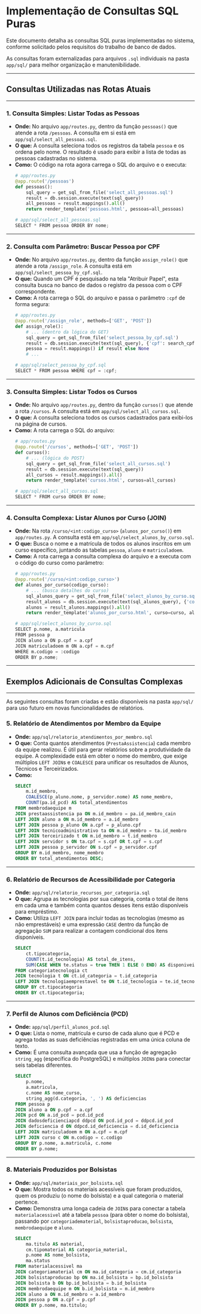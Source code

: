 # Implementação de Consultas SQL Puras

Este documento detalha as consultas SQL puras implementadas no sistema, conforme solicitado pelos requisitos do trabalho de banco de dados.

As consultas foram externalizadas para arquivos `.sql` individuais na pasta `app/sql/` para melhor organização e manutenibilidade.

---
## Consultas Utilizadas nas Rotas Atuais
---

### 1. Consulta Simples: Listar Todas as Pessoas

*   **Onde:** No arquivo `app/routes.py`, dentro da função `pessoas()` que atende a rota `/pessoas`. A consulta em si está em `app/sql/select_all_pessoas.sql`.
*   **O que:** A consulta seleciona todos os registros da tabela `pessoa` e os ordena pelo nome. O resultado é usado para exibir a lista de todas as pessoas cadastradas no sistema.
*   **Como:** O código na rota agora carrega o SQL do arquivo e o executa:
    ```python
    # app/routes.py
    @app.route('/pessoas')
    def pessoas():
        sql_query = get_sql_from_file('select_all_pessoas.sql')
        result = db.session.execute(text(sql_query))
        all_pessoas = result.mappings().all()
        return render_template('pessoas.html', pessoas=all_pessoas)

    # app/sql/select_all_pessoas.sql
    SELECT * FROM pessoa ORDER BY nome;
    ```

---

### 2. Consulta com Parâmetro: Buscar Pessoa por CPF

*   **Onde:** No arquivo `app/routes.py`, dentro da função `assign_role()` que atende a rota `/assign_role`. A consulta está em `app/sql/select_pessoa_by_cpf.sql`.
*   **O que:** Quando um CPF é pesquisado na tela "Atribuir Papel", esta consulta busca no banco de dados o registro da pessoa com o CPF correspondente.
*   **Como:** A rota carrega o SQL do arquivo e passa o parâmetro `:cpf` de forma segura:
    ```python
    # app/routes.py
    @app.route('/assign_role', methods=['GET', 'POST'])
    def assign_role():
        # ... (dentro da lógica do GET)
        sql_query = get_sql_from_file('select_pessoa_by_cpf.sql')
        result = db.session.execute(text(sql_query), {'cpf': search_cpf}).first()
        pessoa = result.mappings() if result else None
        # ...

    # app/sql/select_pessoa_by_cpf.sql
    SELECT * FROM pessoa WHERE cpf = :cpf;
    ```

---

### 3. Consulta Simples: Listar Todos os Cursos

*   **Onde:** No arquivo `app/routes.py`, dentro da função `cursos()` que atende a rota `/cursos`. A consulta está em `app/sql/select_all_cursos.sql`.
*   **O que:** A consulta seleciona todos os cursos cadastrados para exibi-los na página de cursos.
*   **Como:** A rota carrega o SQL do arquivo:
    ```python
    # app/routes.py
    @app.route('/cursos', methods=['GET', 'POST'])
    def cursos():
        # ... (lógica do POST)
        sql_query = get_sql_from_file('select_all_cursos.sql')
        result = db.session.execute(text(sql_query))
        all_cursos = result.mappings().all()
        return render_template('cursos.html', cursos=all_cursos)

    # app/sql/select_all_cursos.sql
    SELECT * FROM curso ORDER BY nome;
    ```

---

### 4. Consulta Complexa: Listar Alunos por Curso (JOIN)

*   **Onde:** Na rota `/curso/<int:codigo_curso>` (`alunos_por_curso()`) em `app/routes.py`. A consulta está em `app/sql/select_alunos_by_curso.sql`.
*   **O que:** Busca o nome e a matrícula de todos os alunos inscritos em um curso específico, juntando as tabelas `pessoa`, `aluno` e `matriculadoem`.
*   **Como:** A rota carrega a consulta complexa do arquivo e a executa com o código do curso como parâmetro:
    ```python
    # app/routes.py
    @app.route('/curso/<int:codigo_curso>')
    def alunos_por_curso(codigo_curso):
        # ... (busca detalhes do curso)
        sql_alunos_query = get_sql_from_file('select_alunos_by_curso.sql')
        result_alunos = db.session.execute(text(sql_alunos_query), {'codigo': codigo_curso})
        alunos = result_alunos.mappings().all()
        return render_template('alunos_por_curso.html', curso=curso, alunos=alunos)

    # app/sql/select_alunos_by_curso.sql
    SELECT p.nome, a.matricula
    FROM pessoa p
    JOIN aluno a ON p.cpf = a.cpf
    JOIN matriculadoem m ON a.cpf = m.cpf
    WHERE m.codigo = :codigo
    ORDER BY p.nome;
    ```
---
## Exemplos Adicionais de Consultas Complexas
---

As seguintes consultas foram criadas e estão disponíveis na pasta `app/sql/` para uso futuro em novas funcionalidades de relatórios.

### 5. Relatório de Atendimentos por Membro da Equipe

*   **Onde:** `app/sql/relatorio_atendimentos_por_membro.sql`
*   **O que:** Conta quantos atendimentos (`PrestaAssistencia`) cada membro da equipe realizou. É útil para gerar relatórios sobre a produtividade da equipe. A complexidade está em obter o nome do membro, que exige múltiplos `LEFT JOIN`s e `COALESCE` para unificar os resultados de Alunos, Técnicos e Terceirizados.
*   **Como:**
    ```sql
    SELECT
        m.id_membro,
        COALESCE(p_aluno.nome, p_servidor.nome) AS nome_membro,
        COUNT(pa.id_pcd) AS total_atendimentos
    FROM membrodaequipe m
    JOIN prestaassistencia pa ON m.id_membro = pa.id_membro_cain
    LEFT JOIN aluno a ON m.id_membro = a.id_membro
    LEFT JOIN pessoa p_aluno ON a.cpf = p_aluno.cpf
    LEFT JOIN tecnicoadministrativo ta ON m.id_membro = ta.id_membro
    LEFT JOIN terceirizado t ON m.id_membro = t.id_membro
    LEFT JOIN servidor s ON ta.cpf = s.cpf OR t.cpf = s.cpf
    LEFT JOIN pessoa p_servidor ON s.cpf = p_servidor.cpf
    GROUP BY m.id_membro, nome_membro
    ORDER BY total_atendimentos DESC;
    ```

---

### 6. Relatório de Recursos de Acessibilidade por Categoria

*   **Onde:** `app/sql/relatorio_recursos_por_categoria.sql`
*   **O que:** Agrupa as tecnologias por sua categoria, conta o total de itens em cada uma e também conta quantos desses itens estão disponíveis para empréstimo.
*   **Como:** Utiliza `LEFT JOIN` para incluir todas as tecnologias (mesmo as não emprestáveis) e uma expressão `CASE` dentro da função de agregação `SUM` para realizar a contagem condicional dos itens disponíveis.
    ```sql
    SELECT
        ct.tipocategoria,
        COUNT(t.id_tecnologia) AS total_de_itens,
        SUM(CASE WHEN te.status = true THEN 1 ELSE 0 END) AS disponiveis_para_emprestimo
    FROM categoriatecnologia ct
    JOIN tecnologia t ON ct.id_categoria = t.id_categoria
    LEFT JOIN tecnologiaemprestavel te ON t.id_tecnologia = te.id_tecnologia
    GROUP BY ct.tipocategoria
    ORDER BY ct.tipocategoria;
    ```

---

### 7. Perfil de Alunos com Deficiência (PCD)

*   **Onde:** `app/sql/perfil_alunos_pcd.sql`
*   **O que:** Lista o nome, matrícula e curso de cada aluno que é PCD e agrega todas as suas deficiências registradas em uma única coluna de texto.
*   **Como:** É uma consulta avançada que usa a função de agregação `string_agg` (específica do PostgreSQL) e múltiplos `JOIN`s para conectar seis tabelas diferentes.
    ```sql
    SELECT
        p.nome,
        a.matricula,
        c.nome AS nome_curso,
        string_agg(d.categoria, ', ') AS deficiencias
    FROM pessoa p
    JOIN aluno a ON p.cpf = a.cpf
    JOIN pcd ON a.id_pcd = pcd.id_pcd
    JOIN dadosdeficienciapcd ddpcd ON pcd.id_pcd = ddpcd.id_pcd
    JOIN deficiencia d ON ddpcd.id_deficiencia = d.id_deficiencia
    LEFT JOIN matriculadoem m ON a.cpf = m.cpf
    LEFT JOIN curso c ON m.codigo = c.codigo
    GROUP BY p.nome, a.matricula, c.nome
    ORDER BY p.nome;
    ```

---

### 8. Materiais Produzidos por Bolsistas

*   **Onde:** `app/sql/materiais_por_bolsista.sql`
*   **O que:** Mostra todos os materiais acessíveis que foram produzidos, quem os produziu (o nome do bolsista) e a qual categoria o material pertence.
*   **Como:** Demonstra uma longa cadeia de `JOIN`s para conectar a tabela `materialacessivel` até a tabela `pessoa` (para obter o nome do bolsista), passando por `categoriadematerial`, `bolsistaproducao`, `bolsista`, `membrodaequipe` e `aluno`.
    ```sql
    SELECT
        ma.titulo AS material,
        cm.tipomaterial AS categoria_material,
        p.nome AS nome_bolsista,
        ma.status
    FROM materialacessivel ma
    JOIN categoriamaterial cm ON ma.id_categoria = cm.id_categoria
    JOIN bolsistaproducao bp ON ma.id_bolsista = bp.id_bolsista
    JOIN bolsista b ON bp.id_bolsista = b.id_bolsista
    JOIN membrodaequipe m ON b.id_bolsista = m.id_membro
    JOIN aluno a ON m.id_membro = a.id_membro
    JOIN pessoa p ON a.cpf = p.cpf
    ORDER BY p.nome, ma.titulo;
    ```
